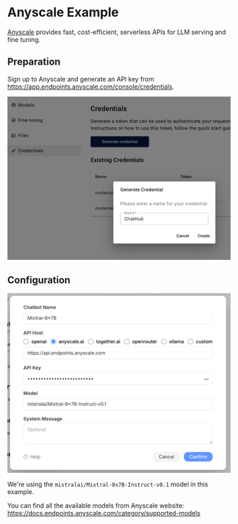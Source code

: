 # Anyscale Example

[Anyscale](https://www.anyscale.com/endpoints) provides fast, cost-efficient, serverless APIs for LLM serving and fine tuning.

## Preparation

Sign up to Anyscale and generate an API key from <https://app.endpoints.anyscale.com/console/credentials>.

![](./images/anyscale-key.png)

## Configuration

![](./images/anyscale.png)

We're using the `mistralai/Mixtral-8x7B-Instruct-v0.1` model in this example.

You can find all the available models from Anyscale website: <https://docs.endpoints.anyscale.com/category/supported-models>
